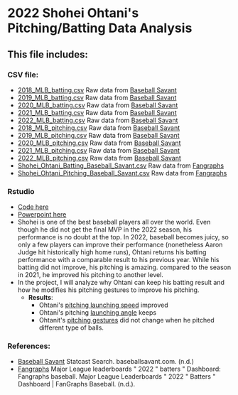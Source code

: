 # 2022 Shohei Ohtani's Pitching/Batting Data Analysis

## This file includes:



### CSV file:
- [2018_MLB_batting.csv](https://github.com/ollill0823/005.UCLA_extension_R-Exploratory-Data-Analysis-and-Visualization/blob/main/010.2022_Shohei_Ohtani/2018_MLB_batting.csv) Raw data from [Baseball Savant](https://baseballsavant.mlb.com/statcast_search%20choosing%20Shohei%20Ohtani's%20pitching%20result)
- [2019_MLB_batting.csv](https://github.com/ollill0823/005.UCLA_extension_R-Exploratory-Data-Analysis-and-Visualization/blob/main/010.2022_Shohei_Ohtani/2018_MLB_batting.csv) Raw data from [Baseball Savant](https://baseballsavant.mlb.com/statcast_search%20choosing%20Shohei%20Ohtani's%20pitching%20result)
- [2020_MLB_batting.csv](https://github.com/ollill0823/005.UCLA_extension_R-Exploratory-Data-Analysis-and-Visualization/blob/main/010.2022_Shohei_Ohtani/2018_MLB_batting.csv) Raw data from [Baseball Savant](https://baseballsavant.mlb.com/statcast_search%20choosing%20Shohei%20Ohtani's%20pitching%20result)
- [2021_MLB_batting.csv](https://github.com/ollill0823/005.UCLA_extension_R-Exploratory-Data-Analysis-and-Visualization/blob/main/010.2022_Shohei_Ohtani/2018_MLB_batting.csv) Raw data from [Baseball Savant](https://baseballsavant.mlb.com/statcast_search%20choosing%20Shohei%20Ohtani's%20pitching%20result)
- [2022_MLB_batting.csv](https://github.com/ollill0823/005.UCLA_extension_R-Exploratory-Data-Analysis-and-Visualization/blob/main/010.2022_Shohei_Ohtani/2018_MLB_batting.csv) Raw data from [Baseball Savant](https://baseballsavant.mlb.com/statcast_search%20choosing%20Shohei%20Ohtani's%20pitching%20result)
- [2018_MLB_pitching.csv](https://github.com/ollill0823/005.UCLA_extension_R-Exploratory-Data-Analysis-and-Visualization/blob/main/010.2022_Shohei_Ohtani/2018_MLB_batting.csv) Raw data from [Baseball Savant](https://baseballsavant.mlb.com/statcast_search%20choosing%20Shohei%20Ohtani's%20pitching%20result)
- [2019_MLB_pitching.csv](https://github.com/ollill0823/005.UCLA_extension_R-Exploratory-Data-Analysis-and-Visualization/blob/main/010.2022_Shohei_Ohtani/2018_MLB_batting.csv) Raw data from [Baseball Savant](https://baseballsavant.mlb.com/statcast_search%20choosing%20Shohei%20Ohtani's%20pitching%20result)
- [2020_MLB_pitching.csv](https://github.com/ollill0823/005.UCLA_extension_R-Exploratory-Data-Analysis-and-Visualization/blob/main/010.2022_Shohei_Ohtani/2018_MLB_batting.csv) Raw data from [Baseball Savant](https://baseballsavant.mlb.com/statcast_search%20choosing%20Shohei%20Ohtani's%20pitching%20result)
- [2021_MLB_pitching.csv](https://github.com/ollill0823/005.UCLA_extension_R-Exploratory-Data-Analysis-and-Visualization/blob/main/010.2022_Shohei_Ohtani/2018_MLB_batting.csv) Raw data from [Baseball Savant](https://baseballsavant.mlb.com/statcast_search%20choosing%20Shohei%20Ohtani's%20pitching%20result)
- [2022_MLB_pitching.csv](https://github.com/ollill0823/005.UCLA_extension_R-Exploratory-Data-Analysis-and-Visualization/blob/main/010.2022_Shohei_Ohtani/2018_MLB_batting.csv) Raw data from [Baseball Savant](https://baseballsavant.mlb.com/statcast_search%20choosing%20Shohei%20Ohtani's%20pitching%20result)
- [Shohei_Ohtani_Batting_Baseball_Savant.csv](https://github.com/ollill0823/005.UCLA_extension_R-Exploratory-Data-Analysis-and-Visualization/blob/main/010.2022_Shohei_Ohtani/Shohei_Ohtani_Batting_Baseball_Savant.csv) Raw data from [Fangraphs](https://www.fangraphs.com/leaders.aspx?pos=all&stats=bat&lg=all&qual=20&type=8&season=2022&month=0&season1=2022&ind=0&team=0&rost=0&age=0&filter=&players=0)
- [Shohei_Ohtani_Pitching_Baseball_Savant.csv](https://github.com/ollill0823/005.UCLA_extension_R-Exploratory-Data-Analysis-and-Visualization/blob/main/010.2022_Shohei_Ohtani/Shohei_Ohtani_Pitching_Baseball_Savant.csv) Raw data from [Fangraphs](https://www.fangraphs.com/leaders.aspx?pos=all&stats=bat&lg=all&qual=20&type=8&season=2022&month=0&season1=2022&ind=0&team=0&rost=0&age=0&filter=&players=0)





### Rstudio
- [Code here]([https://github.com/ollill0823/005.UCLA_extension_R-Exploratory-Data-Analysis-and-Visualization/blob/main/010.2022_Shohei_Ohtani/Final%20Project_Final-2.R](https://github.com/ollill0823/005.UCLA_extension_R-Exploratory-Data-Analysis-and-Visualization/blob/main/010.2022_Shohei_Ohtani/Shohei_Ohtani_analysis.ipynb)) 
- [Powerpoint here](https://docs.google.com/presentation/d/1aCubLpRF2-DRmsGPqF7a06nERPIdIwWh/edit?usp=share_link&ouid=117434447847034760525&rtpof=true&sd=true)
- Shohei is one of the best baseball players all over the world. Even though he did not get the final MVP in the 2022 season, his performance is no doubt at the top. In 2022, baseball becomes juicy, so only a few players can improve their performance (nonetheless Aaron Judge hit historically high home runs), Ohtani returns his batting performance with a comparable result to his previous year. While his batting did not improve, his pitching is amazing. compared to the season in 2021, he improved his pitching to another level. 
- In the project, I will analyze why Ohtani can keep his batting result and how he modifies his pitching gestures to improve his pitching.
   - **Results**: 
      - Ohtani's [pitching launching speed](https://github.com/ollill0823/005.UCLA_extension_R-Exploratory-Data-Analysis-and-Visualization/blob/main/010.2022_Shohei_Ohtani/image/Ohtani's%20launch%20speed's%20dnesity%20distribution.png) improved
      - Ohtani's pitching [launching angle](https://github.com/ollill0823/005.UCLA_extension_R-Exploratory-Data-Analysis-and-Visualization/blob/main/010.2022_Shohei_Ohtani/image/Ohtani_Batting_launch%20angle-3.png) keeps
      - Ohtanit's [pitching gestures](https://github.com/ollill0823/005.UCLA_extension_R-Exploratory-Data-Analysis-and-Visualization/blob/main/010.2022_Shohei_Ohtani/image/Ohtani's%20pitching%20release%20position%20by%20date-2.png) did not change when he pitched different type of balls.



### References:
- [Baseball Savant](https://baseballsavant.mlb.com/statcast_search%20choosing%20Shohei%20Ohtani's%20pitching%20result) Statcast Search. baseballsavant.com. (n.d.)
- [Fangraphs](https://www.fangraphs.com/leaders.aspx?pos=all&stats=bat&lg=all&qual=20&type=8&season=2022&month=0&season1=2022&ind=0&team=0&rost=0&age=0&filter=&players=0) Major League leaderboards " 2022 " batters " Dashboard: Fangraphs baseball. Major League Leaderboards " 2022 " Batters " Dashboard | FanGraphs Baseball. (n.d.).


